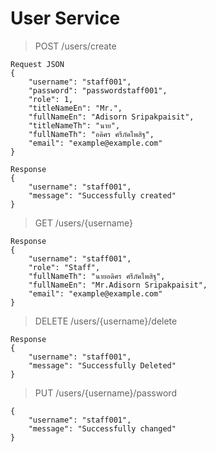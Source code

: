 # User Service
> POST /users/create
```
Request JSON
{
    "username": "staff001",
    "password": "passwordstaff001",
    "role": 1,
    "titleNameEn": "Mr.",
    "fullNameEn": "Adisorn Sripakpaisit",
    "titleNameTh": "นาย",
    "fullNameTh": "อดิศร ศรีภัคไพสิฐ",
    "email": "example@example.com"
}
```
```
Response
{
    "username": "staff001",
    "message": "Successfully created"
}
```
> GET /users/{username}
```
Response
{
    "username": "staff001",
    "role": "Staff",
    "fullNameTh": "นายอดิศร ศรีภัคไพสิฐ",
    "fullNameEn": "Mr.Adisorn Sripakpaisit",
    "email": "example@example.com"
}
```
> DELETE /users/{username}/delete
```
Response
{
    "username": "staff001",
    "message": "Successfully Deleted"
}
```
> PUT /users/{username}/password
```
{
    "username": "staff001",
    "message": "Successfully changed"
}
```
